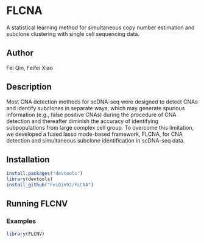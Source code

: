 # FLCNA
A statistical learning method for simultaneous copy number estimation and subclone clustering with single cell sequencing data.

## Author
Fei Qin, Feifei Xiao

## Description
Most CNA detection methods for scDNA-seq were designed to detect CNAs and identify subclones in separate ways, which may generate spurious information (e.g., false positive CNAs) during the procedure of CNA detection and thereafter diminish the accuracy of identifying subpopulations from large complex cell group. To overcome this limitation, we developed a fused lasso mode-based framework, FLCNA, for CNA detection and simultaneous subclone identification in scDNA-seq data. 

## Installation
```r
install.packages("devtools")
library(devtools)
install_github("FeiQin92/FLCNA")
```

## Running FLCNV
### Examples

```r
library(FLCNV)
```
